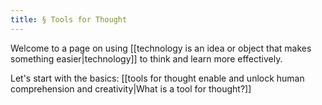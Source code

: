 ```yaml
---
title: § Tools for Thought
---
```


Welcome to a page on using [[technology is an idea or object that makes something easier|technology]] to think and learn more effectively.

Let's start with the basics: [[tools for thought enable and unlock human comprehension and creativity|What is a tool for thought?]]
